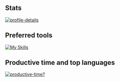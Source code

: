 ## Stats
[![profile-details](http://github-profile-summary-cards.vercel.app/api/cards/profile-details?username=iliareshetov&theme=transparent)](https://github-profile-summary-cards.vercel.app)

## Preferred tools
[![My Skills](https://skillicons.dev/icons?i=react,java&theme=light)](https://skillicons.dev)  

## Productive time and top languages
[![productive-time?](http://github-profile-summary-cards.vercel.app/api/cards/productive-time?username=iliareshetov&theme=transparent)](https://github.com/vn7n24fzkq/github-profile-summary-cards)
